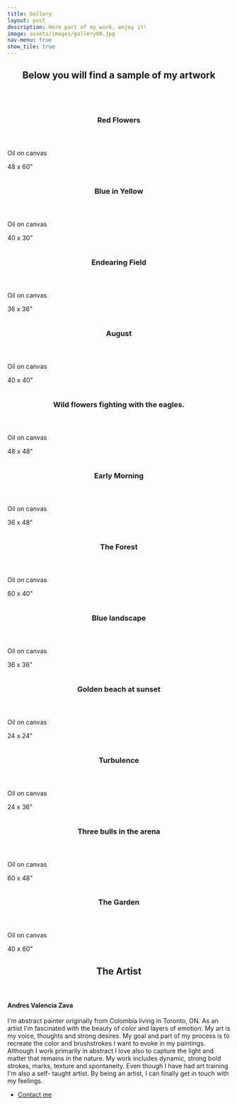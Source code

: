 ```yaml
---
title: Gallery
layout: post
description: Here part of my work, enjoy it!
image: assets/images/gallery00.jpg
nav-menu: true
show_tile: true
---
```


<!-- Main -->
<div id="main">

<!-- One -->
<section id="one">
	<div class="inner">
		<header class="major">
			<h2>Below you will find a sample of my artwork</h2>
		</header>
		<p>        </p>
	</div>
</section>

<!-- Two -->
<section id="two" class="spotlights">

  <section>
		<a href="gallery.html" class="image">
			<img src="assets/images/canva00.jpg" alt="" data-position="center center" />
		</a>
		<div class="content">
			<div class="inner">
				<header class="major">
					<h3>Red Flowers</h3>
				</header>
				<p>Oil on canvas</p>
        <p>48 x 60"</p>
				<!-- <ul class="actions">
					<li><a href="gallery.html" class="button">Learn more</a></li>
				</ul> -->
			</div>
		</div>
	</section>

  <section>
		<a href="gallery.html" class="image">
			<img src="assets/images/canva01.jpg" alt="" data-position="top center" />
		</a>
		<div class="content">
			<div class="inner">
				<header class="major">
					<h3>Blue in Yellow</h3>
				</header>
        <p>Oil on canvas</p>
        <p>40 x 30"</p>
				<!-- <ul class="actions">
					<li><a href="gallery.html" class="button">Learn more</a></li>
				</ul> -->
			</div>
		</div>
	</section>

  <section>
		<a href="gallery.html" class="image">
			<img src="assets/images/canva02.jpg" alt="" data-position="center center" />
		</a>
		<div class="content">
			<div class="inner">
				<header class="major">
					<h3>Endearing Field</h3>
				</header>
				<p>Oil on canvas</p>
        <p>36 x 36"</p>
				<!-- <ul class="actions">
					<li><a href="gallery.html" class="button">Learn more</a></li>
				</ul> -->
			</div>
		</div>
	</section>

  <section>
		<a href="gallery.html" class="image">
			<img src="assets/images/canva03.jpg" alt="" data-position="25% 25%" />
		</a>
		<div class="content">
			<div class="inner">
				<header class="major">
					<h3>August</h3>
				</header>
        <p>Oil on canvas</p>
        <p>40 x 40"</p>
				<!-- <ul class="actions">
					<li><a href="gallery.html" class="button">Learn more</a></li>
				</ul> -->
			</div>
		</div>
	</section>

  <section>
		<a href="gallery.html" class="image">
			<img src="assets/images/canva04.jpg" alt="" data-position="top center" />
		</a>
		<div class="content">
			<div class="inner">
				<header class="major">
					<h3>Wild flowers fighting with the eagles.</h3>
				</header>
        <p>Oil on canvas</p>
        <p>48 x 48"</p>
				<!-- <ul class="actions">
					<li><a href="gallery.html" class="button">Learn more</a></li>
				</ul> -->
			</div>
		</div>
	</section>

  <section>
		<a href="gallery.html" class="image">
			<img src="assets/images/canva05.jpg" alt="" data-position="25% 25%" />
		</a>
		<div class="content">
			<div class="inner">
				<header class="major">
					<h3>Early Morning</h3>
				</header>
        <p>Oil on canvas</p>
        <p>36 x 48"</p>
				<!-- <ul class="actions">
					<li><a href="gallery.html" class="button">Learn more</a></li>
				</ul> -->
			</div>
		</div>
	</section>

  <section>
		<a href="gallery.html" class="image">
			<img src="assets/images/canva06.jpg" alt="" data-position="25% 25%" />
		</a>
		<div class="content">
			<div class="inner">
				<header class="major">
					<h3>The Forest</h3>
				</header>
        <p>Oil on canvas</p>
        <p>60 x 40"</p>
				<!-- <ul class="actions">
					<li><a href="gallery.html" class="button">Learn more</a></li>
				</ul> -->
			</div>
		</div>
	</section>

  <section>
		<a href="gallery.html" class="image">
			<img src="assets/images/canva07.jpg" alt="" data-position="top center" />
		</a>
		<div class="content">
			<div class="inner">
				<header class="major">
					<h3>Blue landscape</h3>
				</header>
        <p>Oil on canvas</p>
        <p>36 x 36"</p>
				<!-- <ul class="actions">
					<li><a href="gallery.html" class="button">Learn more</a></li>
				</ul> -->
			</div>
		</div>
	</section>

  <section>
		<a href="gallery.html" class="image">
			<img src="assets/images/canva08.jpg" alt="" data-position="25% 25%" />
		</a>
		<div class="content">
			<div class="inner">
				<header class="major">
					<h3>Golden beach at sunset </h3>
				</header>
        <p>Oil on canvas</p>
        <p>24 x 24"</p>
				<!-- <ul class="actions">
					<li><a href="gallery.html" class="button">Learn more</a></li>
				</ul> -->
			</div>
		</div>
	</section>

  <section>
		<a href="gallery.html" class="image">
			<img src="assets/images/canva09.jpg" alt="" data-position="25% 25%" />
		</a>
		<div class="content">
			<div class="inner">
				<header class="major">
					<h3>Turbulence</h3>
				</header>
        <p>Oil on canvas</p>
        <p>24 x 36"</p>
				<!-- <ul class="actions">
					<li><a href="gallery.html" class="button">Learn more</a></li>
				</ul> -->
			</div>
		</div>
	</section>

  <section>
		<a href="gallery.html" class="image">
			<img src="assets/images/canva10.jpg" alt="" data-position="top center" />
		</a>
		<div class="content">
			<div class="inner">
				<header class="major">
					<h3>Three bulls in the arena </h3>
				</header>
        <p>Oil on canvas</p>
        <p>60 x 48"</p>
				<!-- <ul class="actions">
					<li><a href="gallery.html" class="button">Learn more</a></li>
				</ul> -->
			</div>
		</div>
	</section>

  <section>
		<a href="gallery.html" class="image">
			<img src="assets/images/canva11.jpg" alt="" data-position="25% 25%" />
		</a>
		<div class="content">
			<div class="inner">
				<header class="major">
					<h3>The Garden</h3>
				</header>
        <p>Oil on canvas</p>
        <p>40 x 60"</p>
				<!-- <ul class="actions">
					<li><a href="gallery.html" class="button">Learn more</a></li>
				</ul> -->
			</div>
		</div>
	</section>

</section>

<!-- Three -->
<section id="three">
	<div class="inner">
		<header class="major">
			<h2>The Artist</h2>
		</header>
		<p> <h4>Andres Valencia Zava</h4> I'm abstract painter originally from Colombia living in Toronto, ON. As an artist I'm fascinated with the beauty of color and layers of emotion.
    My art is my voice, thoughts and strong desires. My goal and part of my process is to recreate the color and brushstrokes I want to evoke in my paintings.
    Although I work primarily in abstract I love also to capture the light and matter that remains in the nature.
    My work includes dynamic, strong bold strokes, marks, texture and spontaneity.
    Even though I have had art training I'm also a self- taught artist.
    By being an artist, I can finally get in touch with my feelings.</p>
		<ul class="actions">
			<li><a href="#contact" class="button next">Contact me</a></li>
		</ul>
	</div>
</section>

</div>
